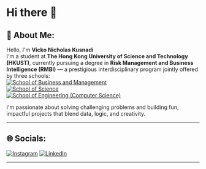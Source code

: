 # Hi there 👋

## 🧠 About Me:
Hello, I'm **Vicko Nicholas Kusnadi**  
I'm a student at **The Hong Kong University of Science and Technology (HKUST)**, currently pursuing a degree in **Risk Management and Business Intelligence (RMBI)** — a prestigious interdisciplinary program jointly offered by three schools:  
[![School of Business and Management](https://img.shields.io/badge/Business%20%26%20Management-0072C6?style=for-the-badge&logo=googleanalytics&logoColor=white)]()  
[![School of Science](https://img.shields.io/badge/School%20of%20Science-FF6F00?style=for-the-badge&logo=react&logoColor=white)]()  
[![School of Engineering (Computer Science)](https://img.shields.io/badge/Engineering%20%7C%20Computer%20Science-2E8B57?style=for-the-badge&logo=codingninjas&logoColor=white)]()

I'm passionate about solving challenging problems and building fun, impactful projects that blend data, logic, and creativity.


---

## 🌐 Socials:
[![Instagram](https://img.shields.io/badge/Instagram-E4405F?style=for-the-badge&logo=instagram&logoColor=white)](https://www.instagram.com/vicko_guo/)
[![LinkedIn](https://img.shields.io/badge/LinkedIn-0077B5?style=for-the-badge&logo=linkedin&logoColor=white)](https://www.linkedin.com/in/vnkusnadi/)

---


